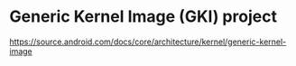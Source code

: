 # Generic Kernel Image (GKI) project
https://source.android.com/docs/core/architecture/kernel/generic-kernel-image
